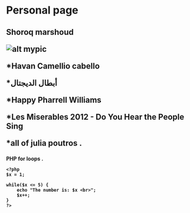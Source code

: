 <h1> Personal page 
<h2> Shoroq marshoud 

![alt mypic](https://pbs.twimg.com/profile_images/896305434935644160/UYqCB971_400x400.jpg)

*Havan Camellio cabello 

*أبطال الديجتال 

*Happy Pharrell Williams 

*Les Miserables 2012 - Do You Hear the People Sing

*all of julia poutros . 

<h4> PHP for loops . 

```
<?php 
$x = 1; 

while($x <= 5) {
    echo "The number is: $x <br>";
    $x++;
} 
?>
```
